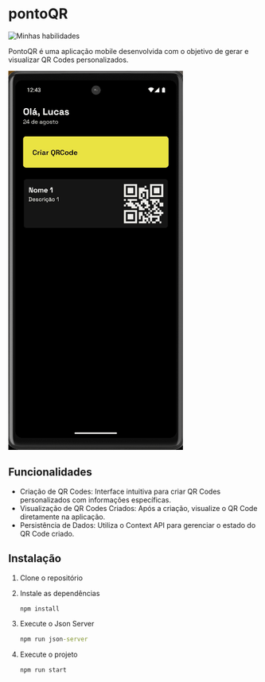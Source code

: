 # pontoQR

![Minhas habilidades](https://skillicons.dev/icons?i=ts,react,tailwind)

PontoQR é uma aplicação mobile desenvolvida com o objetivo de gerar e visualizar QR Codes personalizados.

![alt text](assets/images/animacaoTela.gif)

## Funcionalidades

- Criação de QR Codes: Interface intuitiva para criar QR Codes personalizados com informações específicas.
- Visualização de QR Codes Criados: Após a criação, visualize o QR Code diretamente na aplicação.
- Persistência de Dados: Utiliza o Context API para gerenciar o estado do QR Code criado.

## Instalação

1. Clone o repositório
2. Instale as dependências

   ```bat
   npm install
   ```

3. Execute o Json Server

   ```bat
   npm run json-server
   ```

4. Execute o projeto
   ```bat
   npm run start
   ```
